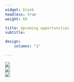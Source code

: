 ```yaml
---
widget: blank
headless: true
weight: 60

title: Upcoming opportunities
subtitle: 

design:
    columns: "1"

---
```



<div class="container">
    <div class="row">
        <div class="col-sm-4">
            <a href="../../opportunities/first-steps-annotation-spu/"><img src="../../media/annotations-spu.png"></a>
        </div>
        <div class="col-sm-4">
            <img src="../../media/annotations-tbc.png">
        </div>
        <div class="col-sm-4">
            <img src="../../media/annotations-tbc.png">
        </div>
    </div>
</div>